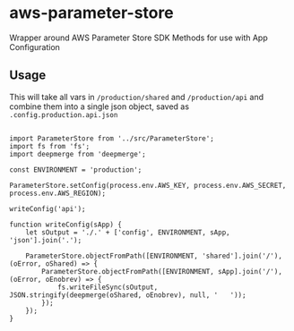 # aws-parameter-store
Wrapper around AWS Parameter Store SDK Methods for use with App Configuration

## Usage

This will take all vars in `/production/shared` and `/production/api` and combine them into a single json object, saved as `.config.production.api.json`


```

import ParameterStore from '../src/ParameterStore';
import fs from 'fs';
import deepmerge from 'deepmerge';

const ENVIRONMENT = 'production';

ParameterStore.setConfig(process.env.AWS_KEY, process.env.AWS_SECRET, process.env.AWS_REGION);

writeConfig('api');

function writeConfig(sApp) {
    let sOutput = './.' + ['config', ENVIRONMENT, sApp, 'json'].join('.');

    ParameterStore.objectFromPath([ENVIRONMENT, 'shared'].join('/'), (oError, oShared) => {
        ParameterStore.objectFromPath([ENVIRONMENT, sApp].join('/'), (oError, oEnobrev) => {
            fs.writeFileSync(sOutput, JSON.stringify(deepmerge(oShared, oEnobrev), null, '   '));
        });
    });
}
```
